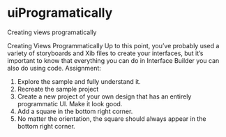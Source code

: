 # uiProgramatically
Creating views programatically 

Creating Views Programmatically
Up to this point, you’ve probably used a variety of storyboards and Xib files to create your interfaces, but it’s important to know that everything you can do in Interface Builder you can also do using code.
Assignment:
1. Explore the sample and fully understand it.
2. Recreate the sample project
3. Create a new project of your own design that has an entirely programmatic UI. Make
it look good.
4. Add a square in the bottom right corner.
5. No matter the orientation, the square should always appear in the bottom right
corner.

